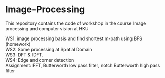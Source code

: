 # Image-Processing
This repository contains the code of workshop in the course Image processing and computer vision at HKU

WS1: image processing basis and find shortest m-path using BFS (homework)  
WS2: Some processing at Spatial Domain  
WS3: DFT & IDFT.  
WS4: Edge and corner detection  
Assignment: FFT, Butterworth low pass filter, notch Butterworth high pass filter

